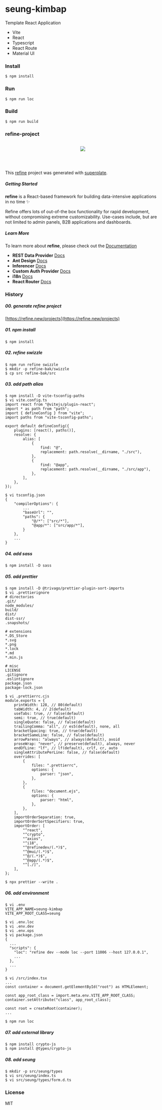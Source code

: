 # seung-kimbap

Template React Application

- Vite
- React
- Typescript
- React Route
- Material UI

### Install

```console
$ npm install
```

### Run

```console
$ npm run loc
```

### Build

```console
$ npm run build
```

### refine-project

<div align="center" style="margin: 30px;">
    <a href="https://refine.dev">
    <img src="https://refine.ams3.cdn.digitaloceanspaces.com/refine_logo.png"  align="center" />
    </a>
</div>
<br/>

This [refine](https://github.com/refinedev/refine) project was generated with [superplate](https://github.com/pankod/superplate).

##### Getting Started

**refine** is a React-based framework for building data-intensive applications in no time ✨

Refine offers lots of out-of-the box functionality for rapid development, without compromising extreme customizability. Use-cases include, but are not limited to admin panels, B2B applications and dashboards.

##### Learn More

To learn more about **refine**, please check out the [Documentation](https://refine.dev/docs)

- **REST Data Provider** [Docs](https://refine.dev/docs/core/providers/data-provider/#overview)
- **Ant Design** [Docs](https://refine.dev/docs/ui-frameworks/antd/tutorial/)
- **Inferencer** [Docs](https://refine.dev/docs/packages/documentation/inferencer)
- **Custom Auth Provider** [Docs](https://refine.dev/docs/core/providers/auth-provider/)
- **i18n** [Docs](https://refine.dev/docs/core/providers/i18n-provider/)
- **React Router** [Docs](https://refine.dev/docs/core/providers/router-provider/)

### History

##### 00. generate refine project

[https://refine.new/projects](https://refine.new/projects)

##### 01. npm install

```console
$ npm install
```

##### 02. refine swizzle

```console
$ npm run refine swizzle
$ mkdir -p refine-bak/swizzle
$ cp src refine-bak/src
```

##### 03. add path alias

```console
$ npm install -D vite-tsconfig-paths
$ vi vite.config.ts
import react from "@vitejs/plugin-react";
import * as path from "path";
import { defineConfig } from "vite";
import paths from "vite-tsconfig-paths";

export default defineConfig({
	plugins: [react(), paths()],
	resolve: {
		alias: [
			{
				find: "@",
				replacement: path.resolve(__dirname, "./src"),
			},
			{
				find: "@app",
				replacement: path.resolve(__dirname, "./src/app"),
			},
		],
	},
});

$ vi tsconfig.json
{
	"compilerOptions": {
		...
		"baseUrl": "",
		"paths": {
			"@/*": ["src/*"],
			"@app/*": ["src/app/*"],
		}
	},
	...
}
```

##### 04. add sass

```console
$ npm install -D sass
```

##### 05. add prettier

```console
$ npm install -D @trivago/prettier-plugin-sort-imports
$ vi .prettierignore
# directories
.git/
node_modules/
build/
dist/
dist-ssr/
.snapshots/

# extensions
*.DS_Store
*.svg
*.png
*.lock
*.md
*.min.js

# misc
LICENSE
.gitignore
.eslintignore
package.json
package-lock.json

$ vi .prettierrc.cjs
module.exports = {
	printWidth: 128, // 80(default)
	tabWidth: 4, // 2(default)
	useTabs: true, // false(default)
	semi: true, // true(default)
	singleQuote: false, // false(default)
	trailingComma: "all", // es5(default), none, all
	bracketSpacing: true, // true(default)
	bracketSameLine: false, // false(default)
	arrowParens: "always", // always(default), avoid
	proseWrap: "never", // preserve(default), always, never
	endOfLine: "lf", // lf(default), crlf, cr, auto
	singleAttributePerLine: false, // false(default)
	overrides: [
		{
			files: ".prettierrc",
			options: {
				parser: "json",
			},
		},
		{
			files: "document.ejs",
			options: {
				parser: "html",
			},
		},
	],
	importOrderSeparation: true,
	importOrderSortSpecifiers: true,
	importOrder: [
		"^react",
		"^crypto",
		"^axios",
		"^i18",
		"^@refinedev/(.*)$",
		"^@mui/(.*)$",
		"^@/(.*)$",
		"^@app/(.*)$",
		"^[./]",
	],
};

$ npx prettier --write .
```

##### 06. add environment

```console
$ vi .env
VITE_APP_NAME=seung-kimbap
VITE_APP_ROOT_CLASS=seung

$ vi .env.loc
$ vi .env.dev
$ vi .env.ops
$ vi package.json
{
  ...
  "scripts": {
    "loc": "refine dev --mode loc --port 11006 --host 127.0.0.1",
    ...
  },
  ...
}

$ vi /src/index.tsx
...
const container = document.getElementById("root") as HTMLElement;

const app_root_class = import.meta.env.VITE_APP_ROOT_CLASS;
container.setAttribute("class", app_root_class);

const root = createRoot(container);
...

$ npm run loc
```

##### 07. add external library

```console
$ npm install crypto-js
$ npm install @types/crypto-js
```

##### 08. add seung

```console
$ mkdir -p src/seung/types
$ vi src/seung/index.ts
$ vi src/seung/types/form.d.ts
```

### License

MIT
